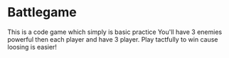 # Battlegame
This is a code game which simply is basic practice
You'll have 3 enemies powerful then each player and have 3 player.
Play tactfully to win cause loosing is easier!
